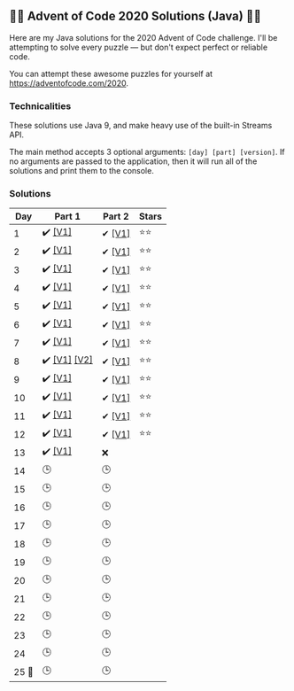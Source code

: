 ## 🎄🎄 Advent of Code 2020 Solutions (Java) 🎄🎄
Here are my Java solutions for the 2020 Advent of Code challenge. I'll be attempting to solve every puzzle — but
 don't expect perfect or reliable code.

You can attempt these awesome puzzles for yourself at https://adventofcode.com/2020.

### Technicalities
These solutions use Java 9, and make heavy use of the built-in Streams API.

The main method accepts 3 optional arguments: `[day] [part] [version]`. If no arguments are passed to the application,
 then it will run all of the solutions and print them to the console.


### Solutions
Day | Part 1 | Part 2 | Stars
--- | --- | --- | ---
1 | ✔️ [[V1]](src/main/java/uk/oczadly/karl/aoc20/solution/day1/Day1Part1.java) | ✔ [[V1]](src/main/java/uk/oczadly/karl/aoc20/solution/day1/Day1Part2.java) | ⭐⭐
2 | ✔️ [[V1]](src/main/java/uk/oczadly/karl/aoc20/solution/day2/Day2Part1.java) | ✔ [[V1]](src/main/java/uk/oczadly/karl/aoc20/solution/day2/Day2Part2.java) | ⭐⭐
3 | ✔️ [[V1]](src/main/java/uk/oczadly/karl/aoc20/solution/day3/Day3Part1.java) | ✔ [[V1]](src/main/java/uk/oczadly/karl/aoc20/solution/day3/Day3Part2.java) | ⭐⭐
4 | ✔️ [[V1]](src/main/java/uk/oczadly/karl/aoc20/solution/day4/Day4Part1.java) | ✔ [[V1]](src/main/java/uk/oczadly/karl/aoc20/solution/day4/Day4Part2.java) | ⭐⭐
5 | ✔️ [[V1]](src/main/java/uk/oczadly/karl/aoc20/solution/day5/Day5Part1.java) | ✔ [[V1]](src/main/java/uk/oczadly/karl/aoc20/solution/day5/Day5Part2.java) | ⭐⭐
6 | ✔️ [[V1]](src/main/java/uk/oczadly/karl/aoc20/solution/day6/Day6Part1.java) | ✔ [[V1]](src/main/java/uk/oczadly/karl/aoc20/solution/day6/Day6Part2.java) | ⭐⭐
7 | ✔️ [[V1]](src/main/java/uk/oczadly/karl/aoc20/solution/day7/Day7Part1.java) | ✔ [[V1]](src/main/java/uk/oczadly/karl/aoc20/solution/day7/Day7Part2.java) | ⭐⭐
8 | ✔️ [[V1]](src/main/java/uk/oczadly/karl/aoc20/solution/day8/Day8Part1.java) [[V2]](src/main/java/uk/oczadly/karl/aoc20/solution/day8/Day8Part1Simple.java) | ✔ [[V1]](src/main/java/uk/oczadly/karl/aoc20/solution/day8/Day8Part2.java) | ⭐⭐
9 | ✔️ [[V1]](src/main/java/uk/oczadly/karl/aoc20/solution/day9/Day9Part1.java) | ✔ [[V1]](src/main/java/uk/oczadly/karl/aoc20/solution/day9/Day9Part2.java) | ⭐⭐
10 | ✔️ [[V1]](src/main/java/uk/oczadly/karl/aoc20/solution/day10/Day10Part1.java) | ✔ [[V1]](src/main/java/uk/oczadly/karl/aoc20/solution/day10/Day10Part2.java) | ⭐⭐
11 | ✔️ [[V1]](src/main/java/uk/oczadly/karl/aoc20/solution/day11/Day11Part1.java) | ✔ [[V1]](src/main/java/uk/oczadly/karl/aoc20/solution/day11/Day11Part2.java) | ⭐⭐
12 | ✔️ [[V1]](src/main/java/uk/oczadly/karl/aoc20/solution/day12/Day12Part1.java) | ✔ [[V1]](src/main/java/uk/oczadly/karl/aoc20/solution/day12/Day12Part2.java) | ⭐⭐
13 | ✔️ [[V1]](src/main/java/uk/oczadly/karl/aoc20/solution/day13/Day13Part1.java) | ❌ |
14 | 🕒 | 🕒 |
15 | 🕒 | 🕒 |
16 | 🕒 | 🕒 |
17 | 🕒 | 🕒 |
18 | 🕒 | 🕒 |
19 | 🕒 | 🕒 |
20 | 🕒 | 🕒 |
21 | 🕒 | 🕒 |
22 | 🕒 | 🕒 |
23 | 🕒 | 🕒 |
24 | 🕒 | 🕒 |
25 🎁 | 🕒 | 🕒 |